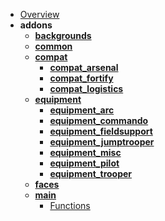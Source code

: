 - [Overview](aux/README.md)
- **addons**
  - **[backgrounds](aux/addons/backgrounds/README.md)**
  - **[common](aux/addons/common/README.md)**
  - **[compat](aux/addons/compat/README.md)**
    - **[compat_arsenal](aux/addons/compat/arsenal/README.md)**
    - **[compat_fortify](aux/addons/compat/fortify/README.md)**
    - **[compat_logistics](aux/addons/compat/logistics/README.md)**
  - **[equipment](aux/addons/equipment/README.md)**
    - **[equipment_arc](aux/addons/equipment/arc/README.md)**
    - **[equipment_commando](aux/addons/equipment/commando/README.md)**
    - **[equipment_fieldsupport](aux/addons/equipment/fieldsupport/README.md)**
    - **[equipment_jumptrooper](aux/addons/equipment/jumptrooper/README.md)**
    - **[equipment_misc](aux/addons/equipment/misc/README.md)**
    - **[equipment_pilot](aux/addons/equipment/pilot/README.md)**
    - **[equipment_trooper](aux/addons/equipment/trooper/README.md)**
  - **[faces](aux/addons/faces/README.md)**
  - **[main](aux/addons/main/README.md)**
    - [Functions](aux/addons/main/FUNCTIONS.md)
